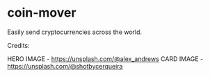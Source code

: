 # coin-mover

Easily send cryptocurrencies across the world.

Credits:

HERO IMAGE - https://unsplash.com/@alex_andrews
CARD IMAGE - https://unsplash.com/@shotbycerqueira